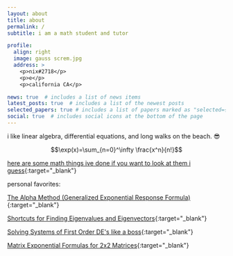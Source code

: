 ```yaml
---
layout: about
title: about
permalink: /
subtitle: i am a math student and tutor

profile:
  align: right
  image: gauss screm.jpg
  address: > 
    <p>nix#2718</p>   
    <p>e</p> 
    <p>california CA</p>

news: true  # includes a list of news items
latest_posts: true  # includes a list of the newest posts
selected_papers: true # includes a list of papers marked as "selected={true}"
social: true  # includes social icons at the bottom of the page
---
```


i like linear algebra, differential equations, and long walks on the beach. :sunglasses:

$$\exp(x)=\sum_{n=0}^\infty \frac{x^n}{n!}$$

[here are some math things ive done if you want to look at them i guess](./math){:target="_blank"}

personal favorites:

[The Alpha Method (Generalized Exponential Response Formula)](./math/alphamethod){:target="_blank"}

[Shortcuts for Finding Eigenvalues and Eigenvectors](./math/eigentricks){:target="_blank"}

[Solving Systems of First Order DE's like a boss](./math/firstordersystemsquick){:target="_blank"}

[Matrix Exponential Formulas for 2x2 Matrices](./math/ezmatrixexp){:target="_blank"}
